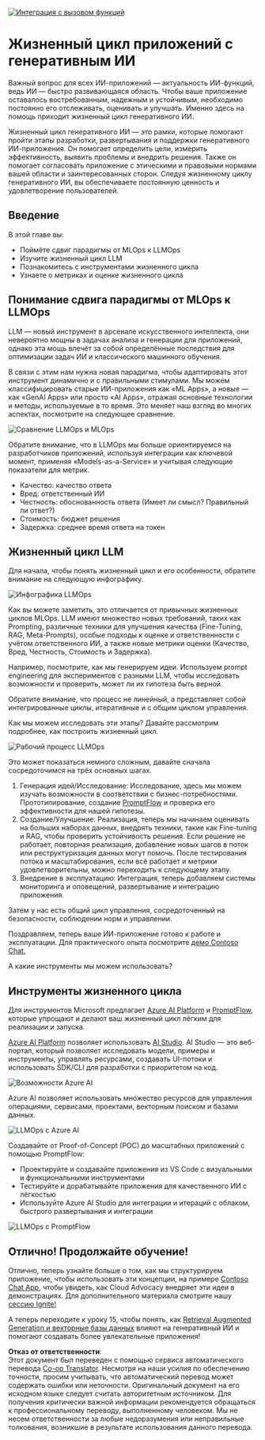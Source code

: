 <!--
CO_OP_TRANSLATOR_METADATA:
{
  "original_hash": "27a5347a5022d5ef0a72ab029b03526a",
  "translation_date": "2025-07-09T15:47:14+00:00",
  "source_file": "14-the-generative-ai-application-lifecycle/README.md",
  "language_code": "ru"
}
-->
[![Интеграция с вызовом функций](../../../translated_images/14-lesson-banner.066d74a31727ac121eeac06376a068a397d8e335281e63ce94130d11f516e46b.ru.png)](https://aka.ms/gen-ai-lesson14-gh?WT.mc_id=academic-105485-koreyst)

# Жизненный цикл приложений с генеративным ИИ

Важный вопрос для всех ИИ-приложений — актуальность ИИ-функций, ведь ИИ — быстро развивающаяся область. Чтобы ваше приложение оставалось востребованным, надежным и устойчивым, необходимо постоянно его отслеживать, оценивать и улучшать. Именно здесь на помощь приходит жизненный цикл генеративного ИИ.

Жизненный цикл генеративного ИИ — это рамки, которые помогают пройти этапы разработки, развертывания и поддержки генеративного ИИ-приложения. Он помогает определить цели, измерить эффективность, выявить проблемы и внедрить решения. Также он помогает согласовать приложение с этическими и правовыми нормами вашей области и заинтересованных сторон. Следуя жизненному циклу генеративного ИИ, вы обеспечиваете постоянную ценность и удовлетворение пользователей.

## Введение

В этой главе вы:

- Поймёте сдвиг парадигмы от MLOps к LLMOps
- Изучите жизненный цикл LLM
- Познакомитесь с инструментами жизненного цикла
- Узнаете о метриках и оценке жизненного цикла

## Понимание сдвига парадигмы от MLOps к LLMOps

LLM — новый инструмент в арсенале искусственного интеллекта, они невероятно мощны в задачах анализа и генерации для приложений, однако эта мощь влечёт за собой определённые последствия для оптимизации задач ИИ и классического машинного обучения.

В связи с этим нам нужна новая парадигма, чтобы адаптировать этот инструмент динамично и с правильными стимулами. Мы можем классифицировать старые ИИ-приложения как «ML Apps», а новые — как «GenAI Apps» или просто «AI Apps», отражая основные технологии и методы, используемые в то время. Это меняет наш взгляд во многих аспектах, посмотрите на следующее сравнение.

![Сравнение LLMOps и MLOps](../../../translated_images/01-llmops-shift.29bc933cb3bb0080a562e1655c0c719b71a72c3be6252d5c564b7f598987e602.ru.png)

Обратите внимание, что в LLMOps мы больше ориентируемся на разработчиков приложений, используя интеграции как ключевой момент, применяя «Models-as-a-Service» и учитывая следующие показатели для метрик.

- Качество: качество ответа
- Вред: ответственный ИИ
- Честность: обоснованность ответа (Имеет ли смысл? Правильный ли ответ?)
- Стоимость: бюджет решения
- Задержка: среднее время ответа на токен

## Жизненный цикл LLM

Для начала, чтобы понять жизненный цикл и его особенности, обратите внимание на следующую инфографику.

![Инфографика LLMOps](../../../translated_images/02-llmops.70a942ead05a7645db740f68727d90160cb438ab71f0fb20548bc7fe5cad83ff.ru.png)

Как вы можете заметить, это отличается от привычных жизненных циклов MLOps. LLM имеют множество новых требований, таких как Prompting, различные техники для улучшения качества (Fine-Tuning, RAG, Meta-Prompts), особые подходы к оценке и ответственности с учётом ответственного ИИ, а также новые метрики оценки (Качество, Вред, Честность, Стоимость и Задержка).

Например, посмотрите, как мы генерируем идеи. Используем prompt engineering для экспериментов с разными LLM, чтобы исследовать возможности и проверить, может ли их гипотеза быть верной.

Обратите внимание, что процесс не линейный, а представляет собой интегрированные циклы, итеративные и с общим циклом управления.

Как мы можем исследовать эти этапы? Давайте рассмотрим подробнее, как построить жизненный цикл.

![Рабочий процесс LLMOps](../../../translated_images/03-llm-stage-flows.3a1e1c401235a6cfa886ed6ba04aa52a096a545e1bc44fa54d7d5983a7201892.ru.png)

Это может показаться немного сложным, давайте сначала сосредоточимся на трёх основных шагах.

1. Генерация идей/Исследование: Исследование, здесь мы можем изучать возможности в соответствии с бизнес-потребностями. Прототипирование, создание [PromptFlow](https://microsoft.github.io/promptflow/index.html?WT.mc_id=academic-105485-koreyst) и проверка его эффективности для нашей гипотезы.
1. Создание/Улучшение: Реализация, теперь мы начинаем оценивать на больших наборах данных, внедрять техники, такие как Fine-tuning и RAG, чтобы проверить устойчивость решения. Если решение не работает, повторная реализация, добавление новых шагов в поток или реструктуризация данных могут помочь. После тестирования потока и масштабирования, если всё работает и метрики удовлетворительны, можно переходить к следующему этапу.
1. Внедрение в эксплуатацию: Интеграция, теперь добавляем системы мониторинга и оповещений, развертывание и интеграцию приложения.

Затем у нас есть общий цикл управления, сосредоточенный на безопасности, соблюдении норм и управлении.

Поздравляем, теперь ваше ИИ-приложение готово к работе и эксплуатации. Для практического опыта посмотрите [демо Contoso Chat.](https://nitya.github.io/contoso-chat/?WT.mc_id=academic-105485-koreys)

А какие инструменты мы можем использовать?

## Инструменты жизненного цикла

Для инструментов Microsoft предлагает [Azure AI Platform](https://azure.microsoft.com/solutions/ai/?WT.mc_id=academic-105485-koreys) и [PromptFlow](https://microsoft.github.io/promptflow/index.html?WT.mc_id=academic-105485-koreyst), которые упрощают и делают ваш жизненный цикл лёгким для реализации и запуска.

[Azure AI Platform](https://azure.microsoft.com/solutions/ai/?WT.mc_id=academic-105485-koreys) позволяет использовать [AI Studio](https://ai.azure.com/?WT.mc_id=academic-105485-koreys). AI Studio — это веб-портал, который позволяет исследовать модели, примеры и инструменты, управлять ресурсами, создавать UI-потоки и использовать SDK/CLI для разработки с приоритетом на код.

![Возможности Azure AI](../../../translated_images/04-azure-ai-platform.80203baf03a12fa8b166e194928f057074843d1955177baf0f5b53d50d7b6153.ru.png)

Azure AI позволяет использовать множество ресурсов для управления операциями, сервисами, проектами, векторным поиском и базами данных.

![LLMOps с Azure AI](../../../translated_images/05-llm-azure-ai-prompt.a5ce85cdbb494bdf95420668e3464aae70d8b22275a744254e941dd5e73ae0d2.ru.png)

Создавайте от Proof-of-Concept (POC) до масштабных приложений с помощью PromptFlow:

- Проектируйте и создавайте приложения из VS Code с визуальными и функциональными инструментами
- Тестируйте и дорабатывайте приложения для качественного ИИ с лёгкостью
- Используйте Azure AI Studio для интеграции и итераций с облаком, быстрого развертывания и интеграции

![LLMOps с PromptFlow](../../../translated_images/06-llm-promptflow.a183eba07a3a7fdf4aa74db92a318b8cbbf4a608671f6b166216358d3203d8d4.ru.png)

## Отлично! Продолжайте обучение!

Отлично, теперь узнайте больше о том, как мы структурируем приложение, чтобы использовать эти концепции, на примере [Contoso Chat App](https://nitya.github.io/contoso-chat/?WT.mc_id=academic-105485-koreyst), чтобы увидеть, как Cloud Advocacy внедряет эти идеи в демонстрациях. Для дополнительного материала смотрите нашу [сессию Ignite!](https://www.youtube.com/watch?v=DdOylyrTOWg)

А теперь переходите к уроку 15, чтобы понять, как [Retrieval Augmented Generation и векторные базы данных](../15-rag-and-vector-databases/README.md?WT.mc_id=academic-105485-koreyst) влияют на генеративный ИИ и помогают создавать более увлекательные приложения!

**Отказ от ответственности**:  
Этот документ был переведен с помощью сервиса автоматического перевода [Co-op Translator](https://github.com/Azure/co-op-translator). Несмотря на наши усилия по обеспечению точности, просим учитывать, что автоматический перевод может содержать ошибки или неточности. Оригинальный документ на его исходном языке следует считать авторитетным источником. Для получения критически важной информации рекомендуется обращаться к профессиональному переводу, выполненному человеком. Мы не несем ответственности за любые недоразумения или неправильные толкования, возникшие в результате использования данного перевода.